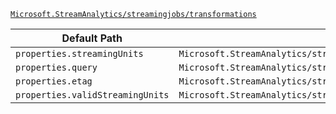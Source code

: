 [`Microsoft.StreamAnalytics/streamingjobs/transformations`](https://docs.microsoft.com/en-us/azure/templates/microsoft.streamanalytics/streamingjobs/transformations)

| Default Path | Alias |
|---|---|
| `properties.streamingUnits` | `Microsoft.StreamAnalytics/streamingjobs/transformations/streamingUnits` |
| `properties.query` | `Microsoft.StreamAnalytics/streamingjobs/transformations/query` |
| `properties.etag` | `Microsoft.StreamAnalytics/streamingjobs/transformations/etag` |
| `properties.validStreamingUnits` | `Microsoft.StreamAnalytics/streamingjobs/transformations/validStreamingUnits` |

